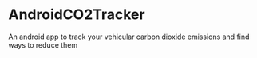 # AndroidCO2Tracker
An android app to track your vehicular carbon dioxide emissions and find ways to reduce them

